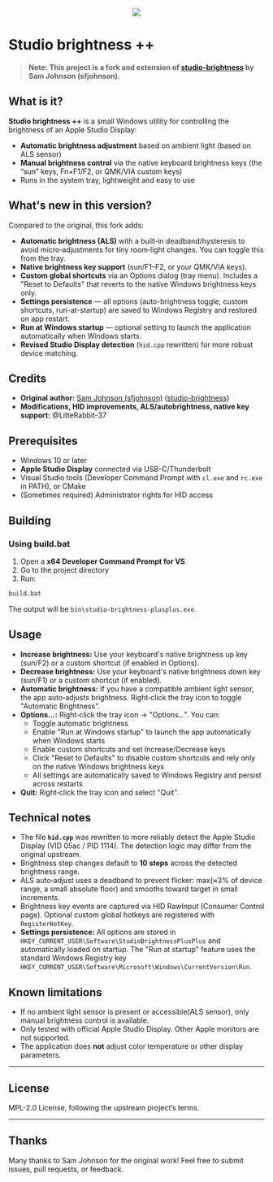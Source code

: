 <p align="center">
  <img src="studio-brightness-plusplus.ico" />
</p>

# Studio brightness ++

> **Note: This project is a fork and extension of [studio-brightness](https://github.com/sfjohnson/studio-brightness) by Sam Johnson (sfjohnson).**

## What is it?

**Studio brightness ++** is a small Windows utility for controlling the brightness of an Apple Studio Display:

-   **Automatic brightness adjustment** based on ambient light (based on ALS sensor)
-   **Manual brightness control** via the native keyboard brightness keys (the “sun” keys, Fn+F1/F2, or QMK/VIA custom keys)
-   Runs in the system tray, lightweight and easy to use

## What's new in this version?

Compared to the original, this fork adds:

-   **Automatic brightness (ALS)** with a built‑in deadband/hysteresis to avoid micro‑adjustments for tiny room‑light changes. You can toggle this from the tray.
-   **Native brightness key support** (sun/F1–F2, or your QMK/VIA keys).
-   **Custom global shortcuts** via an Options dialog (tray menu). Includes a "Reset to Defaults" that reverts to the native Windows brightness keys only.
-   **Settings persistence** — all options (auto-brightness toggle, custom shortcuts, run-at-startup) are saved to Windows Registry and restored on app restart.
-   **Run at Windows startup** — optional setting to launch the application automatically when Windows starts.
-   **Revised Studio Display detection** (`hid.cpp` rewritten) for more robust device matching.

## Credits

-   **Original author:** [Sam Johnson (sfjohnson)](https://github.com/sfjohnson) ([studio-brightness](https://github.com/sfjohnson/studio-brightness))
-   **Modifications, HID improvements, ALS/autobrightness, native key support:** @LitteRabbit-37

## Prerequisites

-   Windows 10 or later
-   **Apple Studio Display** connected via USB-C/Thunderbolt
-   Visual Studio tools (Developer Command Prompt with `cl.exe` and `rc.exe` in PATH), or CMake
-   (Sometimes required) Administrator rights for HID access

## Building

### Using build.bat

1. Open a **x64 Developer Command Prompt for VS**
2. Go to the project directory
3. Run:

```bash
build.bat
```

The output will be `bin\studio-brightness-plusplus.exe`.

## Usage

-   **Increase brightness:** Use your keyboard's native brightness up key (sun/F2) or a custom shortcut (if enabled in Options).
-   **Decrease brightness:** Use your keyboard's native brightness down key (sun/F1) or a custom shortcut (if enabled).
-   **Automatic brightness:** If you have a compatible ambient light sensor, the app auto‑adjusts brightness. Right‑click the tray icon to toggle "Automatic Brightness".
-   **Options…:** Right‑click the tray icon → "Options…". You can:
    -   Toggle automatic brightness
    -   Enable "Run at Windows startup" to launch the app automatically when Windows starts
    -   Enable custom shortcuts and set Increase/Decrease keys
    -   Click "Reset to Defaults" to disable custom shortcuts and rely only on the native Windows brightness keys
    -   All settings are automatically saved to Windows Registry and persist across restarts
-   **Quit:** Right‑click the tray icon and select "Quit".

## Technical notes

-   The file **`hid.cpp`** was rewritten to more reliably detect the Apple Studio Display (VID 05ac / PID 1114). The detection logic may differ from the original upstream.
-   Brightness step changes default to **10 steps** across the detected brightness range.
-   ALS auto‑adjust uses a deadband to prevent flicker: max(≈3% of device range, a small absolute floor) and smooths toward target in small increments.
-   Brightness key events are captured via HID RawInput (Consumer Control page). Optional custom global hotkeys are registered with `RegisterHotKey`.
-   **Settings persistence:** All options are stored in `HKEY_CURRENT_USER\Software\StudioBrightnessPlusPlus` and automatically loaded on startup. The "Run at startup" feature uses the standard Windows Registry key `HKEY_CURRENT_USER\Software\Microsoft\Windows\CurrentVersion\Run`.

## Known limitations

-   If no ambient light sensor is present or accessible(ALS sensor), only manual brightness control is available.
-   Only tested with official Apple Studio Display. Other Apple monitors are not supported.
-   The application does **not** adjust color temperature or other display parameters.

---

## License

MPL-2.0 License, following the upstream project’s terms.

---

## Thanks

Many thanks to Sam Johnson for the original work!
Feel free to submit issues, pull requests, or feedback.
